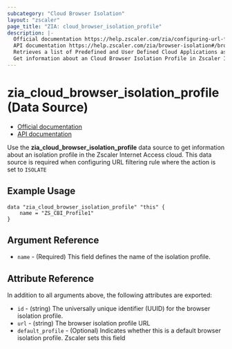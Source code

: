 ```yaml
---
subcategory: "Cloud Browser Isolation"
layout: "zscaler"
page_title: "ZIA: cloud_browser_isolation_profile"
description: |-
  Official documentation https://help.zscaler.com/zia/configuring-url-filtering-policy#Action
  API documentation https://help.zscaler.com/zia/browser-isolation#/browserIsolation/profiles-get
  Retrieves a list of Predefined and User Defined Cloud Applications associated with the DLP rules, Cloud App Control rules, Advanced Settings, Bandwidth Classes, File Type Control and SSL Inspection rules.
  Get information about an Cloud Browser Isolation Profile in Zscaler Internet Access cloud.
---
```


# zia_cloud_browser_isolation_profile (Data Source)

* [Official documentation](https://help.zscaler.com/zia/configuring-url-filtering-policy#Action)
* [API documentation](https://help.zscaler.com/zia/browser-isolation#/browserIsolation/profiles-get)

Use the **zia_cloud_browser_isolation_profile** data source to get information about an isolation profile in the Zscaler Internet Access cloud. This data source is required when configuring URL filtering rule where the action is set to `ISOLATE`

## Example Usage

```hcl
data "zia_cloud_browser_isolation_profile" "this" {
    name = "ZS_CBI_Profile1"
}
```

## Argument Reference

* `name` - (Required) This field defines the name of the isolation profile.

## Attribute Reference

In addition to all arguments above, the following attributes are exported:

* `id` - (string) The universally unique identifier (UUID) for the browser isolation profile.
* `url` - (string) The browser isolation profile URL
* `default_profile` - (Optional) Indicates whether this is a default browser isolation profile. Zscaler sets this field
